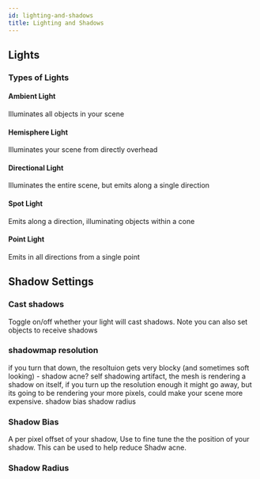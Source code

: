 ```yaml
---
id: lighting-and-shadows
title: Lighting and Shadows
---
```


## Lights

### Types of Lights
#### Ambient Light
Illuminates all objects in your scene

#### Hemisphere Light
Illuminates your scene from directly overhead

#### Directional Light
Illuminates the entire scene, but emits along a single direction

#### Spot Light
Emits along a direction, illuminating objects within a cone

#### Point Light
Emits in all directions from a single point






## Shadow Settings

### Cast shadows
Toggle on/off whether your light will cast shadows. Note you can also set objects to receive shadows

### shadowmap resolution
if you turn that down, the resoltuion gets very blocky (and sometimes soft looking) - shadow acne? self shadowing artifact, the mesh is rendering a shadow on itself, if you turn up the resolution enough it might go away, but its going to be rendering your more pixels, could make your scene more expensive. 
shadow bias
shadow radius

### Shadow Bias 
A per pixel offset of your shadow, Use to fine tune the the position of your shadow. This can be used to help reduce Shadw acne. 

### Shadow Radius



<!-- 


### Ambient Light
Ambient light is a light that illuminates all objects in your scene. you can only have one ambient light at a time
color 
intensity

### Hemisphere Light
a light which illuminates your scene from directly overhead. max one per scene
-transform
-color
inner cone angle
outer cone angle
range

### Directional Light
A light which illuminates the entire scene, but emits along a single direction
Color 
intensity 

### Spot Light
a light which emits along a direction, illuminating objects within a cone
-color
intensity
inner cone angle
outer cone angle
range


### Point Light
A light which emits in all directions from a single point
color
intensity
range


## 

Color
    The color of the light source’s illumination.


## Shadows 
Cast shadow






### Lighting performance on mobile   


## Shadows

cash shadows
receiving shadows



shadow bias- offsetting the shadow in relaion to - its science, its mats, its a per pixel offset for the shadow and adjusting that by a small amoutn will get rid of the artefact, at the cost of making your shadows look less grounded - peter panning. want it close to 0, negatives? 







right now 3js spoke and hubs we use a type of shadowcamera map whre basically resizing the everything the shado

it treats the light as if it were a camera and it looks through the light and it looks at the scene and it thinks what am i hitting right now in the scene, so it looks for all the things in the scene that should cast and receive shadows and it resizes the fulstrum to that

so if you fly out this scene you can notice that, its a fairly large scene and its casting shadows ont hat terrain
it only has so much fo a sh

yellow shadow is for floorplan
 -->
